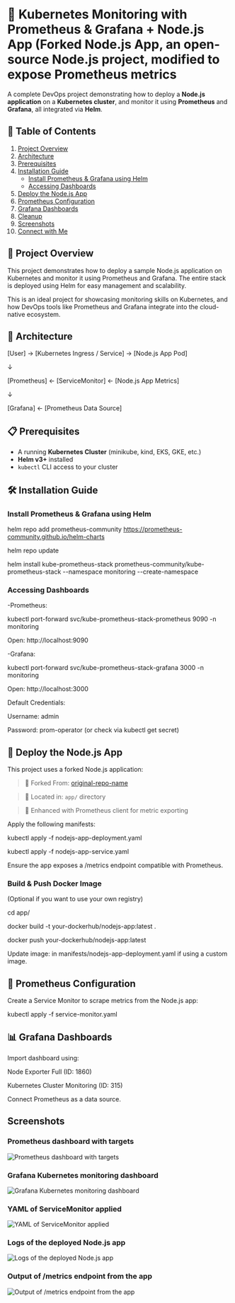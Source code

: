 # 🚀 Kubernetes Monitoring with Prometheus & Grafana + Node.js App (Forked Node.js App, an open-source Node.js project, modified to expose Prometheus metrics

A complete DevOps project demonstrating how to deploy a **Node.js application** on a **Kubernetes cluster**, and monitor it using **Prometheus** and **Grafana**, all integrated via **Helm**.

## 📌 Table of Contents

1. [Project Overview](#project-overview)
2. [Architecture](#architecture)
3. [Prerequisites](#prerequisites)
4. [Installation Guide](#installation-guide)
   - [Install Prometheus & Grafana using Helm](#install-prometheus--grafana-using-helm)
   - [Accessing Dashboards](#accessing-dashboards)
5. [Deploy the Node.js App](#deploy-the-nodejs-app)
6. [Prometheus Configuration](#prometheus-configuration)
7. [Grafana Dashboards](#grafana-dashboards)
8. [Cleanup](#cleanup)
9. [Screenshots](#screenshots)
10. [Connect with Me](#connect-with-me)

## 🚀 Project Overview

This project demonstrates how to deploy a sample Node.js application on Kubernetes and monitor it using Prometheus and Grafana. The entire stack is deployed using Helm for easy management and scalability.

This is an ideal project for showcasing monitoring skills on Kubernetes, and how DevOps tools like Prometheus and Grafana integrate into the cloud-native ecosystem.

## 🧱 Architecture

[User] → [Kubernetes Ingress / Service] → [Node.js App Pod]

↓

[Prometheus] ← [ServiceMonitor] ← [Node.js App Metrics]

↓

[Grafana] ← [Prometheus Data Source]

## 📋 Prerequisites

- A running **Kubernetes Cluster** (minikube, kind, EKS, GKE, etc.)
- **Helm v3+** installed
- `kubectl` CLI access to your cluster

## 🛠️ Installation Guide

### Install Prometheus & Grafana using Helm

helm repo add prometheus-community https://prometheus-community.github.io/helm-charts

helm repo update

helm install kube-prometheus-stack prometheus-community/kube-prometheus-stack --namespace monitoring --create-namespace

### Accessing Dashboards

-Prometheus:

kubectl port-forward svc/kube-prometheus-stack-prometheus 9090 -n monitoring

Open: http://localhost:9090

-Grafana:

kubectl port-forward svc/kube-prometheus-stack-grafana 3000 -n monitoring

Open: http://localhost:3000

Default Credentials:

Username: admin

Password: prom-operator (or check via kubectl get secret)

## 🚀 Deploy the Node.js App

This project uses a forked Node.js application:

> 🔗 Forked From: [original-repo-name](https://github.com/original-owner/original-repo)
   
> 📁 Located in: `app/` directory
 
> 🧪 Enhanced with Prometheus client for metric exporting

Apply the following manifests:

kubectl apply -f nodejs-app-deployment.yaml

kubectl apply -f nodejs-app-service.yaml

Ensure the app exposes a /metrics endpoint compatible with Prometheus.

### Build & Push Docker Image
(Optional if you want to use your own registry)

cd app/

docker build -t your-dockerhub/nodejs-app:latest .

docker push your-dockerhub/nodejs-app:latest

Update image: in manifests/nodejs-app-deployment.yaml if using a custom image.

## 🔧 Prometheus Configuration

Create a Service Monitor to scrape metrics from the Node.js app:

kubectl apply -f service-monitor.yaml

## 📊 Grafana Dashboards

Import dashboard using:

Node Exporter Full (ID: 1860)

Kubernetes Cluster Monitoring (ID: 315)

Connect Prometheus as a data source.

## Screenshots

### Prometheus dashboard with targets

![Prometheus dashboard with targets](screenshots/prometheus-target-tab.png)

### Grafana Kubernetes monitoring dashboard

![Grafana Kubernetes monitoring dashboard](screenshots/grafana-monitoring-dashbboard.png)

### YAML of ServiceMonitor applied

![YAML of ServiceMonitor applied](screenshots/applied-service-monitor-yaml.png)

### Logs of the deployed Node.js app

![Logs of the deployed Node.js app](screenshots/nodejs-app-deployment.png)

### Output of /metrics endpoint from the app

![Output of /metrics endpoint from the app](screenshots/app-metrics.png)

